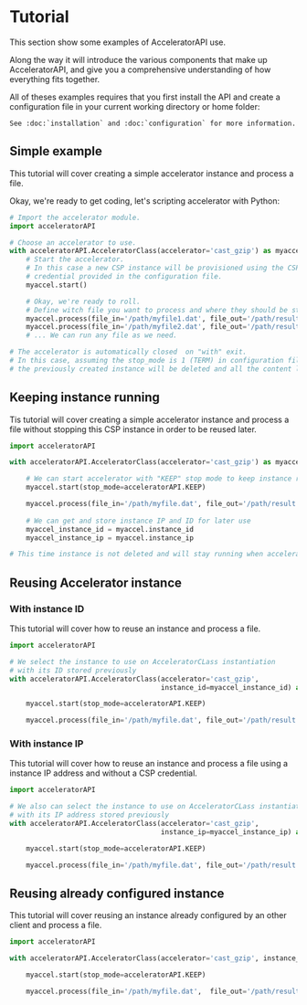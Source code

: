 # Tutorial

This section show some examples of AcceleratorAPI use.

Along the way it will introduce the various components that make up AcceleratorAPI,
and give you a comprehensive understanding of how everything fits together.

All of theses examples requires that you first install the API
and create a configuration file in your current working directory or home folder:

```eval_rst
See :doc:`installation` and :doc:`configuration` for more information.
```

## Simple example

This tutorial will cover creating a simple accelerator instance and process a file. 

Okay, we're ready to get coding, let's scripting accelerator with Python:
```python
# Import the accelerator module.
import acceleratorAPI

# Choose an accelerator to use.
with acceleratorAPI.AcceleratorClass(accelerator='cast_gzip') as myaccel:
    # Start the accelerator.
    # In this case a new CSP instance will be provisioned using the CSP
    # credential provided in the configuration file. 
    myaccel.start()

    # Okay, we're ready to roll.
    # Define witch file you want to process and where they should be stored.
    myaccel.process(file_in='/path/myfile1.dat', file_out='/path/result1.dat')
    myaccel.process(file_in='/path/myfile2.dat', file_out='/path/result2.dat')
    # ... We can run any file as we need.

# The accelerator is automatically closed  on "with" exit.
# In this case, assuming the stop_mode is 1 (TERM) in configuration file,
# the previously created instance will be deleted and all the content lost.
```

## Keeping instance running

Tis tutorial will cover creating a simple accelerator instance and process a
file without stopping this CSP instance in order to be reused later.

```python
import acceleratorAPI

with acceleratorAPI.AcceleratorClass(accelerator='cast_gzip') as myaccel:

    # We can start accelerator with "KEEP" stop mode to keep instance running
    myaccel.start(stop_mode=acceleratorAPI.KEEP)

    myaccel.process(file_in='/path/myfile.dat', file_out='/path/result.dat')
    
    # We can get and store instance IP and ID for later use
    myaccel_instance_id = myaccel.instance_id
    myaccel_instance_ip = myaccel.instance_ip

# This time instance is not deleted and will stay running when accelerator is close.
```

## Reusing Accelerator instance

### With instance ID

This tutorial will cover how to reuse an instance and process a file.

```python
import acceleratorAPI

# We select the instance to use on AcceleratorCLass instantiation
# with its ID stored previously
with acceleratorAPI.AcceleratorClass(accelerator='cast_gzip',
                                     instance_id=myaccel_instance_id) as myaccel:

    myaccel.start(stop_mode=acceleratorAPI.KEEP)

    myaccel.process(file_in='/path/myfile.dat', file_out='/path/result.dat')
```

### With instance IP

This tutorial will cover how to reuse an instance and process a file using a instance IP
address and without a CSP credential.

```python
import acceleratorAPI

# We also can select the instance to use on AcceleratorCLass instantiation
# with its IP address stored previously
with acceleratorAPI.AcceleratorClass(accelerator='cast_gzip', 
                                     instance_ip=myaccel_instance_ip) as myaccel:

    myaccel.start(stop_mode=acceleratorAPI.KEEP)

    myaccel.process(file_in='/path/myfile.dat', file_out='/path/result.dat')
```

## Reusing already configured instance

This tutorial will cover reusing an instance already configured by an other client and process a file.

```python
import acceleratorAPI

with acceleratorAPI.AcceleratorClass(accelerator='cast_gzip', instance_ip='<Address IP>') as myaccel:

    myaccel.start(stop_mode=acceleratorAPI.KEEP)

    myaccel.process(file_in='/path/myfile.dat',  file_out='/path/result.dat')
```
<!-- TODO: I don't see difference from previous case ? -->